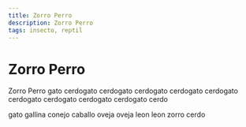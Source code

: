 ```yaml
---
title: Zorro Perro
description: Zorro Perro
tags: insecto, reptil
---
```


# Zorro Perro

Zorro Perro gato cerdogato cerdogato cerdogato cerdogato cerdogato cerdogato cerdogato cerdogato cerdogato cerdo

gato gallina conejo caballo oveja oveja leon leon zorro cerdo
